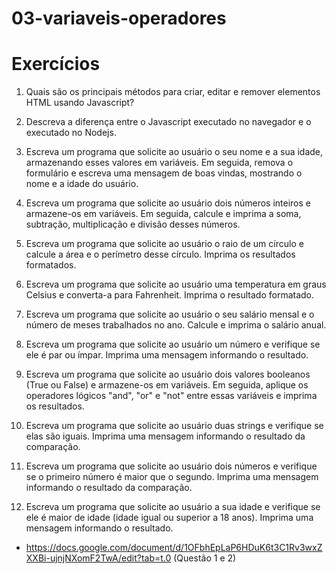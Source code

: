 # 03-variaveis-operadores
# Exercícios

1. Quais são os principais métodos para criar, editar e remover elementos HTML usando Javascript?

2. Descreva a diferença entre o Javascript executado no navegador e o executado no Nodejs.

3. Escreva um programa que solicite ao usuário o seu nome e a sua idade, armazenando esses valores em variáveis. Em seguida, remova o formulário e escreva uma mensagem de boas vindas, mostrando o nome e a idade do usuário.

4. Escreva um programa que solicite ao usuário dois números inteiros e armazene-os em variáveis. Em seguida, calcule e imprima a soma, subtração, multiplicação e divisão desses números.

5. Escreva um programa que solicite ao usuário o raio de um círculo e calcule a área e o perímetro desse círculo. Imprima os resultados formatados.

6. Escreva um programa que solicite ao usuário uma temperatura em graus Celsius e converta-a para Fahrenheit. Imprima o resultado formatado.

7. Escreva um programa que solicite ao usuário o seu salário mensal e o número de meses trabalhados no ano. Calcule e imprima o salário anual.

8. Escreva um programa que solicite ao usuário um número e verifique se ele é par ou ímpar. Imprima uma mensagem informando o resultado.

9. Escreva um programa que solicite ao usuário dois valores booleanos (True ou False) e armazene-os em variáveis. Em seguida, aplique os operadores lógicos "and", "or" e "not" entre essas variáveis e imprima os resultados.

10. Escreva um programa que solicite ao usuário duas strings e verifique se elas são iguais. Imprima uma mensagem informando o resultado da comparação.

11. Escreva um programa que solicite ao usuário dois números e verifique se o primeiro número é maior que o segundo. Imprima uma mensagem informando o resultado da comparação.

12. Escreva um programa que solicite ao usuário a sua idade e verifique se ele é maior de idade (idade igual ou superior a 18 anos). Imprima uma mensagem informando o resultado.

- https://docs.google.com/document/d/1OFbhEpLaP6HDuK6t3C1Rv3wxZXXBi-ujnjNXomF2TwA/edit?tab=t.0 (Questão 1 e 2)
  
